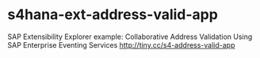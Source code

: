 # s4hana-ext-address-valid-app
SAP Extensibility Explorer example: Collaborative Address Validation Using SAP Enterprise Eventing Services http://tiny.cc/s4-address-valid-app

